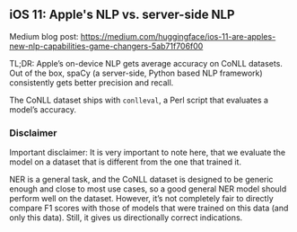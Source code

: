 ## iOS 11: Apple's NLP vs. server-side NLP

Medium blog post: https://medium.com/huggingface/ios-11-are-apples-new-nlp-capabilities-game-changers-5ab71f706f00

TL;DR: Apple’s on-device NLP gets average accuracy on CoNLL datasets. Out of the box, spaCy (a server-side, Python based NLP framework) consistently gets better precision and recall.

The CoNLL dataset ships with `conlleval`, a Perl script that evaluates a model’s accuracy.

### Disclaimer

Important disclaimer: It is very important to note here, that we evaluate the model on a dataset that is different from the one that trained it. 

NER is a general task, and the CoNLL dataset is designed to be generic enough and close to most use cases, so a good general NER model should perform well on the dataset. However, it’s not completely fair to directly compare F1 scores with those of models that were trained on this data (and only this data). Still, it gives us directionally correct indications.
